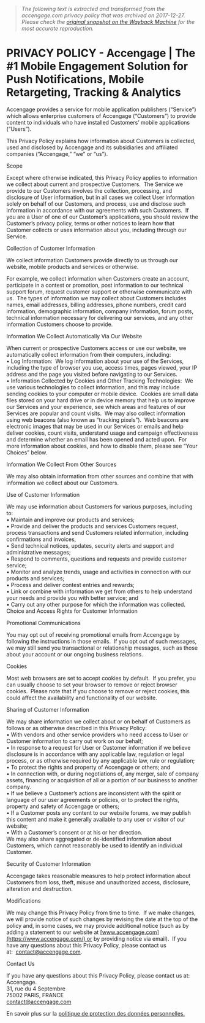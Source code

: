 > *The following text is extracted and transformed from the accengage.com privacy policy that was archived on 2017-12-27. Please check the [original snapshot on the Wayback Machine](https://web.archive.org/web/20171227172424id_/https%3A//www.accengage.com/privacy-policy) for the most accurate reproduction.*

# PRIVACY POLICY - Accengage | The #1 Mobile Engagement Solution for Push Notifications, Mobile Retargeting, Tracking & Analytics

Accengage provides a service for mobile application publishers (“Service”) which allows enterprise customers of Accengage (“Customers”) to provide content to individuals who have installed Customers’ mobile applications (“Users”).

This Privacy Policy explains how information about Customers is collected, used and disclosed by Accengage and its subsidiaries and affiliated companies (“Accengage,” “we” or “us”).

Scope

Except where otherwise indicated, this Privacy Policy applies to information we collect about current and prospective Customers.  The Service we provide to our Customers involves the collection, processing, and disclosure of User information, but in all cases we collect User information solely on behalf of our Customers, and process, use and disclose such information in accordance with our agreements with such Customers.  If you are a User of one of our Customer’s applications, you should review the Customer’s privacy policy, terms or other notices to learn how that Customer collects or uses information about you, including through our Service.

Collection of Customer Information

We collect information Customers provide directly to us through our website, mobile products and services or otherwise.

For example, we collect information when Customers create an account, participate in a contest or promotion, post information to our technical support forum, request customer support or otherwise communicate with us.  The types of information we may collect about Customers includes names, email addresses, billing addresses, phone numbers, credit card information, demographic information, company information, forum posts, technical information necessary for delivering our services, and any other information Customers choose to provide.

Information We Collect Automatically Via Our Website

When current or prospective Customers access or use our website, we automatically collect information from their computers, including:  
• Log Information:  We log information about your use of the Services, including the type of browser you use, access times, pages viewed, your IP address and the page you visited before navigating to our Services.  
• Information Collected by Cookies and Other Tracking Technologies:  We use various technologies to collect information, and this may include sending cookies to your computer or mobile device.  Cookies are small data files stored on your hard drive or in device memory that help us to improve our Services and your experience, see which areas and features of our Services are popular and count visits.  We may also collect information using web beacons (also known as “tracking pixels”).  Web beacons are electronic images that may be used in our Services or emails and help deliver cookies, count visits, understand usage and campaign effectiveness and determine whether an email has been opened and acted upon.  For more information about cookies, and how to disable them, please see “Your Choices” below.

Information We Collect From Other Sources

We may also obtain information from other sources and combine that with information we collect about our Customers.

Use of Customer Information

We may use information about Customers for various purposes, including to:  
• Maintain and improve our products and services;  
• Provide and deliver the products and services Customers request, process transactions and send Customers related information, including confirmations and invoices,  
• Send technical notices, updates, security alerts and support and administrative messages;  
• Respond to comments, questions and requests and provide customer service;  
• Monitor and analyze trends, usage and activities in connection with our products and services;  
• Process and deliver contest entries and rewards;  
• Link or combine with information we get from others to help understand your needs and provide you with better service; and  
• Carry out any other purpose for which the information was collected.  
Choice and Access Rights for Customer Information

Promotional Communications

You may opt out of receiving promotional emails from Accengage by following the instructions in those emails.  If you opt out of such messages, we may still send you transactional or relationship messages, such as those about your account or our ongoing business relations.

Cookies

Most web browsers are set to accept cookies by default.  If you prefer, you can usually choose to set your browser to remove or reject browser cookies.  Please note that if you choose to remove or reject cookies, this could affect the availability and functionality of our website.

Sharing of Customer Information

We may share information we collect about or on behalf of Customers as follows or as otherwise described in this Privacy Policy:  
• With vendors and other service providers who need access to User or Customer information to carry out work on our behalf;  
• In response to a request for User or Customer information if we believe disclosure is in accordance with any applicable law, regulation or legal process, or as otherwise required by any applicable law, rule or regulation;  
• To protect the rights and property of Accengage or others; and  
• In connection with, or during negotiations of, any merger, sale of company assets, financing or acquisition of all or a portion of our business to another company.  
• If we believe a Customer’s actions are inconsistent with the spirit or language of our user agreements or policies, or to protect the rights, property and safety of Accengage or others;  
• If a Customer posts any content to our website forums, we may publish this content and make it generally available to any user or visitor of our website;  
• With a Customer’s consent or at his or her direction.  
We may also share aggregated or de-identified information about Customers, which cannot reasonably be used to identify an individual Customer.

Security of Customer Information

Accengage takes reasonable measures to help protect information about Customers from loss, theft, misuse and unauthorized access, disclosure, alteration and destruction.

Modifications

We may change this Privacy Policy from time to time.  If we make changes, we will provide notice of such changes by revising the date at the top of the policy and, in some cases, we may provide additional notice (such as by adding a statement to our website at [www.accengage.com](https://www.accengage.com/) or by providing notice via email).  If you have any questions about this Privacy Policy, please contact us at:  [contact@accengage.com](mailto:contact@accengage.com).

Contact Us

If you have any questions about this Privacy Policy, please contact us at:  
Accengage.  
31, rue du 4 Septembre  
75002 PARIS, FRANCE  
[contact@accengage.com](http://mailto:contact@accengage.com/)

En savoir plus sur la [politique de protection des données personnelles.](https://www.accengage.com/politique-de-protection-des-donnees-personnelles/)
